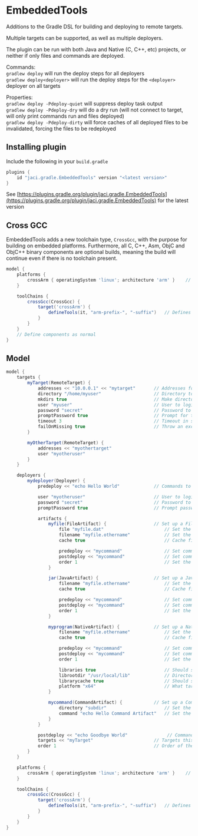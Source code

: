 EmbeddedTools
====

Additions to the Gradle DSL for building and deploying to remote targets.

Multiple targets can be supported, as well as multiple deployers.

The plugin can be run with both Java and Native (C, C++, etc) projects, or neither if only files and commands are deployed. 

Commands:  
`gradlew deploy` will run the deploy steps for all deployers  
`gradlew deploy<deployer>` will run the deploy steps for the `<deployer>` deployer on all targets

Properties:  
`gradlew deploy -Pdeploy-quiet` will suppress deploy task output  
`gradlew deploy -Pdeploy-dry` will do a dry run (will not connect to target, will only print commands run and files deployed)  
`gradlew deploy -Pdeploy-dirty` will force caches of all deployed files to be invalidated, forcing the files to be redeployed  

## Installing plugin
Include the following in your `build.gradle`
```gradle
plugins {
    id "jaci.gradle.EmbeddedTools" version "<latest version>"
}
```

See [https://plugins.gradle.org/plugin/jaci.gradle.EmbeddedTools](https://plugins.gradle.org/plugin/jaci.gradle.EmbeddedTools) for the latest version

## Cross GCC
EmbeddedTools adds a new toolchain type, `CrossGcc`, with the purpose for building on embedded platforms. Furthermore, all C, C++, Asm, ObjC and ObjC++ binary components
are optional builds, meaning the build will continue even if there is no toolchain present.

```gradle
model {
    platforms {
        crossArm { operatingSystem 'linux'; architecture 'arm' }    // Add a new target platform for building
    }

    toolChains {
        crossGcc(CrossGcc) {
            target('crossArm') {
                defineTools(it, "arm-prefix-", "-suffix")   // Defines tools for C, C++, Asm, Linkers and Archivers. Does not define Objective C/C++
            }
        }
    }
    // Define components as normal
}
```

## Model 

```gradle
model {
    targets {
        myTarget(RemoteTarget) {
            addresses << "10.0.0.1" << "mytarget"       // Addresses for the remote target. Can be IP addresses, hostnames
            directory "/home/myuser"                    // Directory to deploy to. Default: user home directory
            mkdirs true                                 // Make directories when deploying. Default: true
            user "myuser"                               // User to login as. Required.
            password "secret"                           // Password to use for the user. Default: blank
            promptPassword true                         // Prompt for the password when running gradlew deploy? Default: false
            timeout 3                                   // Timeout in seconds when connecting to target. Default: 5
            failOnMissing true                          // Throw an exception when the target cannot be found. If false, target is simply skipped. Default: true
        }

        myOtherTarget(RemoteTarget) {
            addresses << "myothertarget"
            user "myotheruser"
        }
    }

    deployers {
        mydeployer(Deployer) {
            predeploy << "echo Hello World"             // Commands to run prior to deploying artifacts

            user "myotheruser"                          // User to login as. Default: target user
            password "secret"                           // Password to use. Default: blank
            promptPassword true                         // Prompt password? Default: false

            artifacts {
                myfile(FileArtifact) {                  // Set up a File artifact to deploy.
                    file "myfile.dat"                       // Set the file to deploy. Required.
                    filename "myfile.othername"             // Set the filename on the remote system. Default: name of file above
                    cache true                              // Cache file on remote system? Default: true

                    predeploy << "mycommand"                // Set commands to run before deploying this artifact
                    postdeploy << "mycommand"               // Set commands to run after deploying this artifact
                    order 1                                 // Set the order of this artifact. Smaller numbers deployed first. Default: 50
                }

                jar(JavaArtifact) {                     // Set up a Java artifact. Name of this artifact is the task name (jar for most projects)
                    filename "myfile.othername"             // Set the filename on the remote system. Default: name of java artifact file
                    cache true                              // Cache file on remote system? Default: true

                    predeploy << "mycommand"                // Set commands to run before deploying this artifact
                    postdeploy << "mycommand"               // Set commands to run after deploying this artifact
                    order 1                                 // Set the order of this artifact. Smaller numbers deployed first. Default: 50
                }

                myprogram(NativeArtifact) {             // Set up a Native (C, C++, etc) artifact. Name of this artifact is the name of the native component.
                    filename "myfile.othername"             // Set the filename on the remote system. Default: name of native artifact file
                    cache true                              // Cache file on remote system? Default: true

                    predeploy << "mycommand"                // Set commands to run before deploying this artifact
                    postdeploy << "mycommand"               // Set commands to run after deploying this artifact
                    order 1                                 // Set the order of this artifact. Smaller numbers deployed first. Default: 50

                    libraries true                          // Should shared libraries for this component be deployed? Default: true
                    librootdir "/usr/local/lib"             // Directory to deploy shared libraries to. Relative to artifact directory. Default: same directory as artifact
                    librarycache true                       // Should shared libraries be cached on the target? Default: true
                    platform "x64"                          // What target platform for the component should be deployed? Required.
                }

                mycommand(CommandArtifact) {            // Set up a Command artifact to deploy. 
                    directory "subdir"                      // Set the working directory for the command (relative to target directory. Absolute paths permitted)
                    command "echo Hello Command Artifact"   // Set the command to run
                }
            }

            postdeploy << "echo Goodbye World"               // Commands to run after deploying artifacts
            targets << "myTarget"                       // Targets this deployer will deploy to
            order 1                                     // Order of the target. Smaller numbers will deploy first. Default: 50
        }
    }

    platforms {
        crossArm { operatingSystem 'linux'; architecture 'arm' }    // Add a new target platform for building
    }

    toolChains {
        crossGcc(CrossGcc) {
            target('crossArm') {
                defineTools(it, "arm-prefix-", "-suffix")   // Defines tools for C, C++, Asm, Linkers and Archivers. Does not define Objective C/C++
            }
        }
    }
}
```
